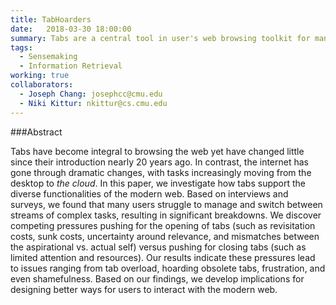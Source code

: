 ```yaml
---
title: TabHoarders
date:   2018-03-30 18:00:00
summary: Tabs are a central tool in user's web browsing toolkit for managing both their inter and intra task activities. We explore how those tabs break down as they struggle to support too many activities, resulting in a set of cognitive "pressures" that can cause frustration, overload and even shame. 
tags:
  - Sensemaking
  - Information Retrieval
working: true
collaborators:
  - Joseph Chang: josephcc@cmu.edu 
  - Niki Kittur: nkittur@cs.cmu.edu
---
```


###Abstract

Tabs have become integral to browsing the web yet have changed little since their introduction nearly 20 years ago. In contrast, the internet has gone through dramatic changes, with tasks increasingly moving from the desktop to *the cloud*. In this paper, we investigate how tabs support the diverse functionalities of the modern web. Based on interviews and surveys, we found that many users struggle to manage and switch between streams of complex tasks, resulting in significant breakdowns. We discover competing pressures pushing for the opening of tabs (such as revisitation costs, sunk costs, uncertainty around relevance, and mismatches between the aspirational vs. actual self) versus pushing for closing tabs (such as limited attention and resources). Our results indicate these pressures lead to issues ranging from tab overload, hoarding obsolete tabs, frustration, and even shamefulness. Based on our findings, we develop implications for designing better ways for users to interact with the modern web.


